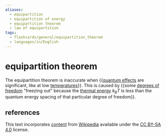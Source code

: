 ```yaml
---
aliases:
  - equipartition
  - equipartition of energy
  - equipartition theorem
  - law of equipartition
tags:
  - flashcards/general/equipartition_theorem
  - languages/in/English
---
```


# equipartition theorem

The equipartition theorem is inaccurate when {{[quantum effects](quantum%20mechanics.md) are significant, like at low [temperatures](temperature.md)}}. This is caused by {{some [degrees of freedom](degrees%20of%20freedom%20(physics%20and%20chemistry).md) "freezing out" because the [thermal energy](thermal%20energy.md) $k_\text{B}T$ is less than the quantum energy spacing of that particular degree of freedom}}. <!--SR:!2024-03-06,64,310!2024-05-12,108,290-->

## references

This text incorporates [content](https://en.wikipedia.org/wiki/equipartition_theorem) from [Wikipedia](Wikipedia.md) available under the [CC BY-SA 4.0](https://creativecommons.org/licenses/by-sa/4.0/) license.
